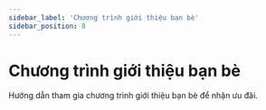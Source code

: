 ```yaml
---
sidebar_label: 'Chương trình giới thiệu bạn bè'
sidebar_position: 8
---
```


# Chương trình giới thiệu bạn bè

Hướng dẫn tham gia chương trình giới thiệu bạn bè để nhận ưu đãi.